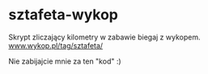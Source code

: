 sztafeta-wykop
==============
Skrypt zliczający kilometry w zabawie biegaj z wykopem. www.wykop.pl/tag/sztafeta/

Nie zabijajcie mnie za ten "kod" :)


